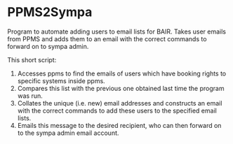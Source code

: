 # PPMS2Sympa
Program to automate adding users to email lists for BAIR. Takes user emails from PPMS and adds them to an email with the correct commands to forward on to sympa admin.

This short script:
1. Accesses ppms to find the emails of users which have booking rights to specific systems inside ppms.
2. Compares this list with the previous one obtained last time the program was run.
3. Collates the unique (i.e. new) email addresses and constructs an email with the correct commands to add these users to the specified email lists.
4. Emails this message to the desired recipient, who can then forward on to the sympa admin email account.
